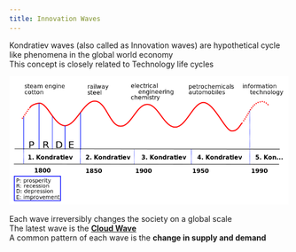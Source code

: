 ```yaml
---
title: Innovation Waves
---
```


Kondratiev waves (also called as Innovation waves) are hypothetical cycle like phenomena in the global world economy  
This concept is closely related to Technology life cycles

![Kondratieff Wave|550](../images/kondratieff_wave.png)

Each wave irreversibly changes the society on a global scale  
The latest wave is the **<u>Cloud Wave</u>**  
A common pattern of each wave is the **change in supply and demand**
